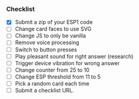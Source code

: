 ### Checklist
* [x] Submit a zip of your ESP1 code
* [ ] Change card faces to use SVG
* [ ] Change JS to only be vanilla
* [ ] Remove voice processing
 * [ ] Switch to button presses
* [ ] Play pleasant sound for right answer (research)
* [ ] Trigger device vibration for wrong answer
* [ ] Change counter from 25 to 10
* [ ] Change ESP threshold from 11 to 5
* [ ] Pick a random card each time
* [ ] Submit a checklist URL.
